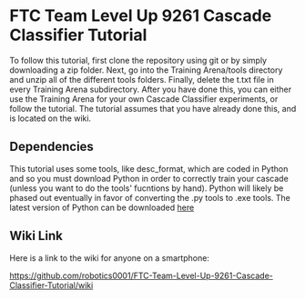# FTC Team Level Up 9261 Cascade Classifier Tutorial
To follow this tutorial, first clone the repository using git or by simply downloading a zip folder. Next, go into the Training Arena/tools directory and unzip all of the different tools folders. Finally, delete the t.txt file in every Training Arena subdirectory. After you have done this, you can either use the Training Arena for your own Cascade Classifier experiments, or follow the tutorial. The tutorial assumes that you have already done this, and is located on the wiki.

## Dependencies
This tutorial uses some tools, like desc_format, which are coded in Python and so you must download Python in order to correctly train your cascade (unless you want to do the tools' fucntions by hand). Python will likely be phased out eventually in favor of converting the .py tools to .exe tools. The latest version of Python can be downloaded [here](https://www.python.org/downloads/)

## Wiki Link
Here is a link to the wiki for anyone on a smartphone:

https://github.com/robotics0001/FTC-Team-Level-Up-9261-Cascade-Classifier-Tutorial/wiki
